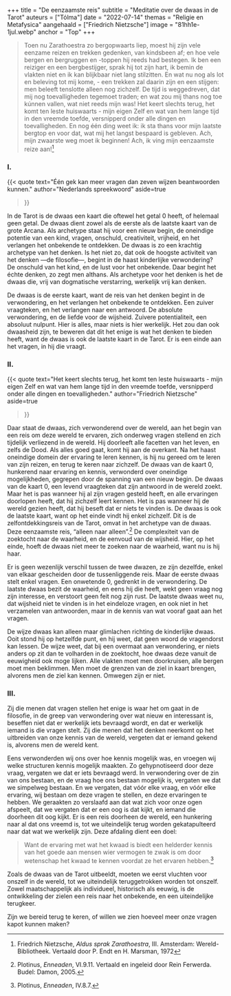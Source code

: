 +++
title = "De eenzaamste reis"
subtitle = "Meditatie over de dwaas in de Tarot"
auteurs = ["Tólma"]
date = "2022-07-14"
themas = "Religie en Metafysica"
aangehaald = ["Friedrich Nietzsche"]
image = "81hh1e-1jul.webp"
anchor = "Top"
+++
> Toen nu Zarathoestra zo bergopwaarts liep, moest hij zijn vele eenzame reizen en trekken gedenken, van kindsbeen af; en hoe vele bergen en bergruggen en -toppen hij reeds had bestegen. Ik ben een reiziger en een bergbestijger, sprak hij tot zijn hart, ik bemin de vlakten niet en ik kan blijkbaar niet lang stilzitten. En wat nu nog als lot en beleving tot mij kome, - een trekken zal daarin zijn en een stijgen: men beleeft tenslotte alleen nog zichzelf. De tijd is weggedreven, dat mij nog toevalligheden tegemoet traden; en wat zou mij thans nog toe kúnnen vallen, wat niet reeds mijn was! Het keert slechts terug, het komt ten leste huiswaarts - mijn eigen Zelf en wat van hem lange tijd in den vreemde toefde, versnipperd onder alle dingen en toevalligheden. En nog één ding weet ik: ik sta thans voor mijn laatste bergtop en voor dat, wat mij het langst bespaard is gebleven. Ach, mijn zwaarste weg moet ik beginnen! Ach, ik ving mijn eenzaamste reize aan![^1]

### I.

{{< quote
	text="Één gek kan meer vragen dan zeven wijzen beantwoorden kunnen."
	author="Nederlands spreekwoord"
	aside=true
>}}

In de Tarot is de dwaas een kaart die oftewel het getal 0 heeft, of helemaal geen getal. De dwaas dient zowel als de eerste als de laatste kaart van de grote Arcana. Als archetype staat hij voor een nieuw begin, de oneindige potentie van een kind, vragen, onschuld, creativiteit, vrijheid, en het verlangen het onbekende te ontdekken. De dwaas is zo een krachtig archetype van het denken. Is het niet zo, dat ook de hoogste activiteit van het denken —de filosofie—, begint in de haast kinderlijke verwondering?  De onschuld van het kind, en de lust voor het onbekende. Daar begint het échte denken, zo zegt men althans. Als archetype voor het denken is het de dwaas die, vrij van dogmatische verstarring, werkelijk vrij kan denken.

De dwaas is de eerste kaart, want de reis van het denken begint in de verwondering, en het verlangen het onbekende te ontdekken. Een zuiver vraagteken, en het verlangen naar een antwoord. De absolute verwondering, en de liefde voor de wijsheid. Zuivere potentialiteit, een absoluut nulpunt. Hier is alles, maar niets is hier werkelijk. Het zou dan ook dwaasheid zijn, te beweren dat dit het enige is wat het denken te bieden heeft, want de dwaas is ook de laatste kaart in de Tarot. Er is een einde aan het vragen, in hij die vraagt.

### II.

{{< quote
	text="Het keert slechts terug, het komt ten leste huiswaarts - mijn eigen Zelf en wat van hem lange tijd in den vreemde toefde, versnipperd onder alle dingen en toevalligheden."
	author="Friedrich Nietzsche"
	aside=true
>}}

Daar staat de dwaas, zich verwonderend over de wereld, aan het begin van een reis om deze wereld te ervaren, zich onderweg vragen stellend en zich tijdelijk verliezend in de wereld. Hij doorleeft alle facetten van het leven, en zelfs de Dood. Als alles goed gaat, komt hij aan de overkant. Na het haast oneindige domein der ervaring te leren kennen, is hij nu gereed om te leren van zijn reizen, en terug te keren naar zichzelf. De dwaas van de kaart 0, hunkerend naar ervaring en kennis, verwonderd over oneindige mogelijkheden, gegrepen door de spanning van een nieuw begin. De dwaas van de kaart 0, een levend vraagteken dat zijn antwoord in de wereld zoekt. Maar het is pas wanneer hij al zijn vragen gesteld heeft, en alle ervaringen doorlopen heeft, dat hij zichzelf leert kennen. Het is pas wanneer hij de wereld gezien heeft, dat hij beseft dat er niets te vinden is. De dwaas is ook de laatste kaart, want op het einde vindt hij enkel zichzelf. Dit is de zelfontdekkingsreis van de Tarot, omvat in het archetype van de dwaas. Deze eenzaamste reis, “alleen naar alleen”.[^2] De complexiteit van de zoektocht naar de waarheid, en de eenvoud van de wijsheid. Hier, op het einde, hoeft de dwaas niet meer te zoeken naar de waarheid, want nu is hij haar.

Er is geen wezenlijk verschil tussen de twee dwazen, ze zijn dezelfde, enkel van elkaar gescheiden door de tussenliggende reis. Maar de eerste dwaas stelt enkel vragen. Een onwetende 0, gedrenkt in de verwondering. De laatste dwaas bezit de waarheid, en eens hij die heeft, wekt geen vraag nog zijn interesse, en verstoort geen feit nog zijn rust. De laatste dwaas weet nu, dat wijsheid niet te vinden is in het eindeloze vragen, en ook niet in het verzamelen van antwoorden, maar in de kennis van wat vooraf gaat aan het vragen.

De wijze dwaas kan alleen maar glimlachen richting de kinderlijke dwaas. Ooit stond hij op hetzelfde punt, en hij weet, dat geen woord de vragendorst kan lessen. De wijze weet, dat bij een overmaat aan verwondering, er niets anders op zit dan te volharden in de zoektocht, hoe dwaas deze vanuit de eeuwigheid ook moge lijken. Alle vlakten moet men doorkruisen, alle bergen moet men beklimmen. Men moet de grenzen van de ziel in kaart brengen, alvorens men de ziel kan kennen. Omwegen zijn er niet.

### III.

Zij die menen dat vragen stellen het enige is waar het om gaat in de filosofie, in de greep van verwondering over wat nieuw en interessant is, beseffen niet dat er werkelijk iets bevraagd wordt, en dat er werkelijk iemand is die vragen stelt. Zij die menen dat het denken neerkomt op het uitbreiden van onze kennis van de wereld, vergeten dat er iemand gekend is, alvorens men de wereld kent.

Eens verwonderden wij ons over hoe kennis mogelijk was, en vroegen wij welke structuren kennis mogelijk maakten. Zo gehypnotiseerd door deze vraag, vergaten we dat er iets bevraagd werd. In verwondering over de zin van ons bestaan, en de vraag hoe ons bestaan mogelijk is, vergaten we dat we simpelweg bestaan. En we vergaten, dat vóór elke vraag, en vóór elke ervaring, wij bestaan om deze vragen te stellen, en deze ervaringen te hebben. We geraakten zo verslaafd aan dat wat zich voor onze ogen afspeelt, dat we vergaten dat er een oog is dat kijkt, en iemand die doorheen dit oog kijkt. Er is een reis doorheen de wereld, een hunkering naar al dat ons vreemd is,  tot we uiteindelijk terug worden gekatapulteerd naar dat wat we werkelijk zijn. Deze afdaling dient een doel:

> Want de ervaring met wat het kwaad is biedt een helderder kennis van het goede aan mensen wier vermogen te zwak is om door wetenschap het kwaad te kennen voordat ze het ervaren hebben.[^3]

Zoals de dwaas van de Tarot uitbeeldt, moeten we eerst vluchten voor onszelf in de wereld, tot we uiteindelijk teruggetrokken worden tot onszelf. Zowel maatschappelijk als individueel, historisch als eeuwig, is de ontwikkeling der zielen een reis naar het onbekende, en een uiteindelijke terugkeer.

Zijn we bereid terug te keren, of willen we zien hoeveel meer onze vragen kapot kunnen maken?

[^1]: Friedrich Nietzsche, *Aldus sprak Zarathoestra*, III. Amsterdam: Wereld-Bibliotheek. Vertaald door P. Endt en H. Marsman, 1972
[^2]: Plotinus, *Enneaden*, VI.9.11. Vertaald en ingeleid door Rein Ferwerda. Budel: Damon, 2005.
[^3]: Plotinus, *Enneaden*, IV.8.7.
